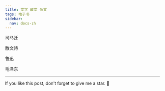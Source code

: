 ```yaml
---
title: 文学 散文 杂文
tags: 电子书
sidebar:
  nav: docs-zh
---
```


司马迁

散文诗

鲁迅

毛泽东



<!--more-->

---

If you like this post, don't forget to give me a star. :star2:

